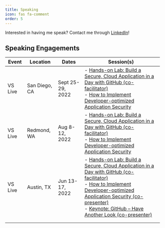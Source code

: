 ```yaml
---
title: Speaking
icon: fas fa-comment
order: 5
---
```


Interested in having me speak? Contact me through [LinkedIn](https://www.linkedin.com/in/joshua-johanning/)!

## Speaking Engagements

| Event   	| Location      	| Dates            	| Session(s)                                                                                                                                                                                                              	|
|---------	|---------------	|------------------	|-------------------------------------------------------------------------------------------------------------------------------------------------------------------------------------------------------------------------	|
| VS Live 	| San Diego, CA 	| Sept 25-29, 2022 	| - [Hands-on Lab: Build a Secure, Cloud Application in a Day with GitHub (co-facilitator)](https://vslive.com/Events/San-Diego-2022/Sessions/Sunday/S01-Handson-Lab-Build-a-Secure-Cloud-Application-in-a-Day-with-GitHub.aspx)<br> - [How to Implement Developer-optimized Application Security](https://vslive.com/Events/San-Diego-2022/Sessions/Wednesday/W08-How-to-Implement-Developer-optimized-Application-Security.aspx)                                                                     	|
| VS Live 	| Redmond, WA   	| Aug 8-12, 2022   	| - [Hands-on Lab: Build a Secure, Cloud Application in a Day with GitHub (co-facilitator)](https://vslive.com/events/redmond-2022/sessions/session-list.aspx)<br> - [How to Implement Developer-optimized Application Security](https://vslive.com/Events/Redmond-2022/Sessions/Tuesday/VT12-How-to-Implement-Developeroptimized-Application-Security.aspx)                                                                     	|
| VS Live 	| Austin, TX    	| Jun 13-17, 2022  	| - [Hands-on Lab: Build a Secure, Cloud Application in a Day with GitHub (co-facilitator)](http://www1.vslive.com/Events/Austin-2022/Sessions/Monday/HOL03-Hands-on-Lab-Build-a-Secure-Cloud-Application-in-a-Day-with-GitHub.aspx?_ga=2.143577205.1792516990.1659562742-2012247094.1659562742)<br> - [How to Implement Developer-optimized Application Security (co-presenter)](https://vslive.com/Events/Austin-2022/Sessions/Wednesday/W04-How-to-Implement-Developer-optimized-Application-Security.aspx)<br> - [Keynote: GitHub – Have Another Look (co-presenter)](https://vslive.com/Events/Austin-2022/Sessions/Tuesday/Keynote.aspx) 	|
|         	|               	|                  	|                                                                                                                                                                                                                         	|
|         	|               	|                  	|                                                                                                                                                                                                                         	|